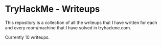 # TryHackMe - Writeups
 
 This repository is a collection of all the writeups that I have written for each and every room/machine that I have solved in tryhackme.com.
 
 Currently 10 writeups.
 
